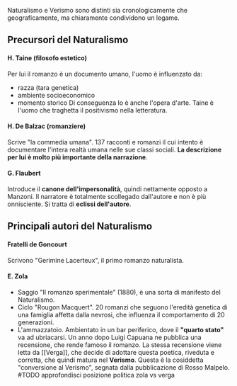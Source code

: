 Naturalismo e Verismo sono distinti sia cronologicamente che geograficamente, ma chiaramente condividono un legame.

## Precursori del Naturalismo
#### H. Taine (filosofo estetico)
Per lui il romanzo è un documento umano, l'uomo è influenzato da:
- razza (tara genetica)
- ambiente socioeconomico
- momento storico
Di conseguenza lo è anche l'opera d'arte.
Taine è l'uomo che traghetta il positivismo nella letteratura.
#### H. De Balzac (romanziere)
Scrive "la commedia umana". 137 racconti e romanzi il cui intento è documentare l'intera realtà umana nelle sue classi sociali. **La descrizione per lui è molto più importante della narrazione**.
#### G. Flaubert
Introduce il **canone dell'impersonalità**, quindi nettamente opposto a Manzoni. Il narratore è totalmente scollegado dall'autore e non è più onnisciente. Si tratta di **eclissi dell'autore**.

## Principali autori del Naturalismo
#### Fratelli de Goncourt
Scrivono "Gerimine Lacerteux", il primo romanzo naturalista.
#### E. Zola
- Saggio "Il romanzo sperimentale" (1880), è una sorta di manifesto del Naturalismo.
- Ciclo "Rougon Macquert". 20 romanzi che seguono l'eredità genetica di una famiglia affetta dalla nevrosi, che influenza il comportamento di 20 generazioni.
- L'ammazzatoio. Ambientato in un bar periferico, dove il **"quarto stato"** va ad ubriacarsi. Un anno dopo Luigi Capuana ne pubblica una recensione, che rende famoso il romanzo. La stessa recensione viene letta da [[Verga]], che decide di adottare questa poetica, riveduta e corretta, che quindi matura nel **Verismo**. Questa è la cosiddetta "conversione al Verismo", segnata dalla pubblicazione di Rosso Malpelo. #TODO approfondisci posizione politica zola vs verga